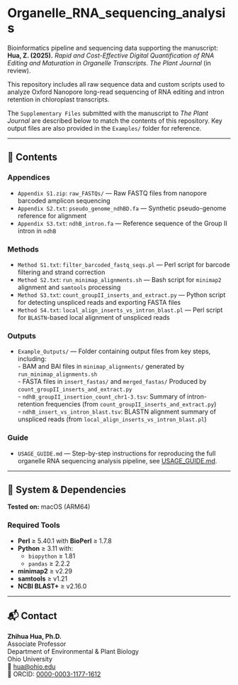 # Organelle_RNA_sequencing_analysis

Bioinformatics pipeline and sequencing data supporting the manuscript:  
**Hua, Z. (2025).** *Rapid and Cost-Effective Digital Quantification of RNA Editing and Maturation in Organelle Transcripts*. *The Plant Journal* (in review).

This repository includes all raw sequence data and custom scripts used to analyze Oxford Nanopore long-read sequencing of RNA editing and intron retention in chloroplast transcripts.

The `Supplementary Files` submitted with the manuscript to *The Plant Journal* are described below to match the contents of this repository. Key output files are also provided in the `Examples/` folder for reference.  

---

## 📁 Contents

### Appendices  
- `Appendix S1.zip`: `raw_FASTQs/` — Raw FASTQ files from nanopore barcoded amplicon sequencing  
- `Appendix S2.txt`: `pseudo_genome_ndhBD.fa` — Synthetic pseudo-genome reference for alignment  
- `Appendix S3.txt`: `ndhB_intron.fa` — Reference sequence of the Group II intron in `ndhB`

### Methods  
- `Method S1.txt`: `filter_barcoded_fastq_seqs.pl` — Perl script for barcode filtering and strand correction  
- `Method S2.txt`: `run_minimap_alignments.sh` — Bash script for `minimap2` alignment and `samtools` processing  
- `Method S3.txt`: `count_groupII_inserts_and_extract.py` — Python script for detecting unspliced reads and exporting FASTA files  
- `Method S4.txt`: `local_align_inserts_vs_intron_blast.pl` — Perl script for `BLASTN`-based local alignment of unspliced reads

### Outputs
- `Example_Outputs/` — Folder containing output files from key steps, including:  
                        -   BAM and BAI files in `minimap_alignments/` generated by `run_minimap_alignments.sh`  
                        -   FASTA files in `insert_fastas/` and `merged_fastas/` Produced by `count_groupII_inserts_and_extract.py`  
                        -  `ndhB_groupII_insertion_count_chr1-3.tsv`: Summary of intron-retention frequencies (from `count_groupII_inserts_and_extract.py`)  
                        -  `ndhB_insert_vs_intron_blast.tsv`: BLASTN alignment summary of unspliced reads (from `local_align_inserts_vs_intron_blast.pl`)  
                         
                      


### Guide  
- `USAGE_GUIDE.md` — Step-by-step instructions for reproducing the full organelle RNA sequencing analysis pipeline, see [USAGE_GUIDE.md](USAGE_GUIDE.md).


---

## 🧪 System & Dependencies

**Tested on:** macOS (ARM64)

### Required Tools  
- **Perl** ≥ 5.40.1 with **BioPerl** ≥ 1.7.8  
- **Python** ≥ 3.11 with:
  - `biopython` ≥ 1.81  
  - `pandas` ≥ 2.2.2  
- **minimap2** ≥ v2.29  
- **samtools** ≥ v1.21  
- **NCBI BLAST+** ≥ v2.16.0  

---

## 📬 Contact

**Zhihua Hua, Ph.D.**  
Associate Professor  
Department of Environmental & Plant Biology  
Ohio University  
📧 hua@ohio.edu  
🔗 ORCID: [0000-0003-1177-1612](https://orcid.org/0000-0003-1177-1612)
